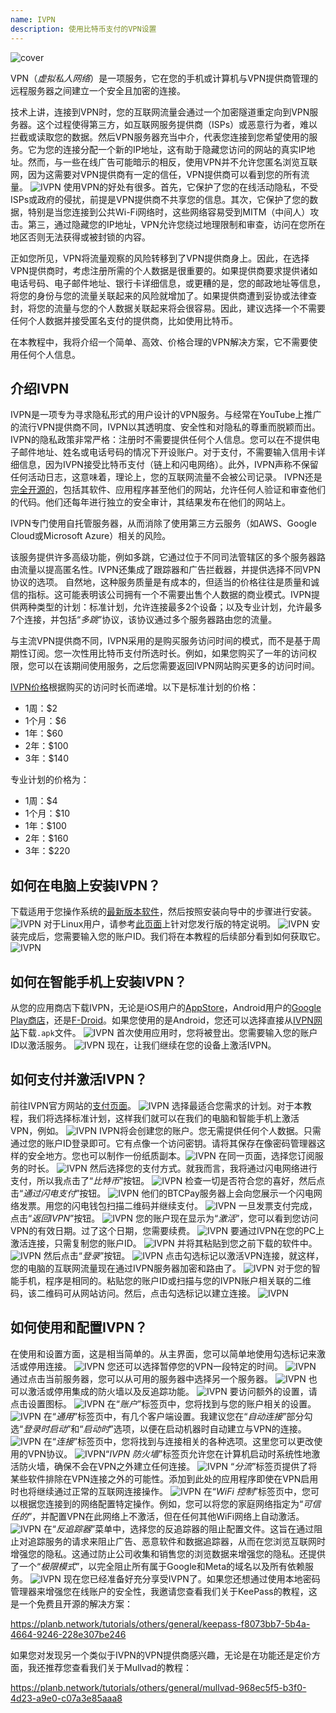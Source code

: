 ```yaml
---
name: IVPN
description: 使用比特币支付的VPN设置
---
```

![cover](assets/cover.webp)

VPN（*虚拟私人网络*）是一项服务，它在您的手机或计算机与VPN提供商管理的远程服务器之间建立一个安全且加密的连接。

技术上讲，连接到VPN时，您的互联网流量会通过一个加密隧道重定向到VPN服务器。这个过程使得第三方，如互联网服务提供商（ISPs）或恶意行为者，难以拦截或读取您的数据。然后VPN服务器充当中介，代表您连接到您希望使用的服务。它为您的连接分配一个新的IP地址，这有助于隐藏您访问的网站的真实IP地址。然而，与一些在线广告可能暗示的相反，使用VPN并不允许您匿名浏览互联网，因为这需要对VPN提供商有一定的信任，VPN提供商可以看到您的所有流量。
![IVPN](assets/fr/01.webp)
使用VPN的好处有很多。首先，它保护了您的在线活动隐私，不受ISPs或政府的侵扰，前提是VPN提供商不共享您的信息。其次，它保护了您的数据，特别是当您连接到公共Wi-Fi网络时，这些网络容易受到MITM（中间人）攻击。第三，通过隐藏您的IP地址，VPN允许您绕过地理限制和审查，访问在您所在地区否则无法获得或被封锁的内容。

正如您所见，VPN将流量观察的风险转移到了VPN提供商身上。因此，在选择VPN提供商时，考虑注册所需的个人数据是很重要的。如果提供商要求提供诸如电话号码、电子邮件地址、银行卡详细信息，或更糟的是，您的邮政地址等信息，将您的身份与您的流量关联起来的风险就增加了。如果提供商遭到妥协或法律查封，将您的流量与您的个人数据关联起来将会很容易。因此，建议选择一个不需要任何个人数据并接受匿名支付的提供商，比如使用比特币。

在本教程中，我将介绍一个简单、高效、价格合理的VPN解决方案，它不需要使用任何个人信息。

## 介绍IVPN

IVPN是一项专为寻求隐私形式的用户设计的VPN服务。与经常在YouTube上推广的流行VPN提供商不同，IVPN以其透明度、安全性和对隐私的尊重而脱颖而出。
IVPN的隐私政策非常严格：注册时不需要提供任何个人信息。您可以在不提供电子邮件地址、姓名或电话号码的情况下开设账户。对于支付，不需要输入信用卡详细信息，因为IVPN接受比特币支付（链上和闪电网络）。此外，IVPN声称不保留任何活动日志，这意味着，理论上，您的互联网流量不会被公司记录。
IVPN还是[完全开源的](https://github.com/ivpn)，包括其软件、应用程序甚至他们的网站，允许任何人验证和审查他们的代码。他们还每年进行独立的安全审计，其结果发布在他们的网站上。

IVPN专门使用自托管服务器，从而消除了使用第三方云服务（如AWS、Google Cloud或Microsoft Azure）相关的风险。

该服务提供许多高级功能，例如多跳，它通过位于不同司法管辖区的多个服务器路由流量以提高匿名性。IVPN还集成了跟踪器和广告拦截器，并提供选择不同VPN协议的选项。
自然地，这种服务质量是有成本的，但适当的价格往往是质量和诚信的指标。这可能表明该公司拥有一个不需要出售个人数据的商业模式。IVPN提供两种类型的计划：标准计划，允许连接最多2个设备；以及专业计划，允许最多7个连接，并包括“*多跳*”协议，该协议通过多个服务器路由您的流量。

与主流VPN提供商不同，IVPN采用的是购买服务访问时间的模式，而不是基于周期性订阅。您一次性用比特币支付所选时长。例如，如果您购买了一年的访问权限，您可以在该期间使用服务，之后您需要返回IVPN网站购买更多的访问时间。

[IVPN价格](https://www.ivpn.net/en/pricing/)根据购买的访问时长而递增。以下是标准计划的价格：
- 1周：$2
- 1个月：$6
- 1年：$60
- 2年：$100
- 3年：$140

专业计划的价格为：
- 1周：$4
- 1个月：$10
- 1年：$100
- 2年：$160
- 3年：$220

## 如何在电脑上安装IVPN？
下载适用于您操作系统的[最新版本软件](https://www.ivpn.net/en/apps-windows/)，然后按照安装向导中的步骤进行安装。![IVPN](assets/notext/02.webp)
对于Linux用户，请参考[此页面](https://www.ivpn.net/en/apps-linux/)上针对您发行版的特定说明。
![IVPN](assets/notext/03.webp)
安装完成后，您需要输入您的账户ID。我们将在本教程的后续部分看到如何获取它。
![IVPN](assets/notext/04.webp)
## 如何在智能手机上安装IVPN？

从您的应用商店下载IVPN，无论是iOS用户的[AppStore](https://apps.apple.com/us/app/ivpn-secure-vpn-for-privacy/id1193122683)，Android用户的[Google Play商店](https://play.google.com/store/apps/details?id=net.ivpn.client)，还是[F-Droid](https://f-droid.org/en/packages/net.ivpn.client)。如果您使用的是Android，您还可以选择直接从[IVPN网站](https://www.ivpn.net/en/apps-android/)下载`.apk`文件。
![IVPN](assets/notext/05.webp)
首次使用应用时，您将被登出。您需要输入您的账户ID以激活服务。
![IVPN](assets/notext/06.webp)
现在，让我们继续在您的设备上激活IVPN。

## 如何支付并激活IVPN？

前往IVPN官方网站的[支付页面](https://www.ivpn.net/en/pricing/)。
![IVPN](assets/notext/07.webp)
选择最适合您需求的计划。对于本教程，我们将选择标准计划，这样我们就可以在我们的电脑和智能手机上激活VPN，例如。
![IVPN](assets/notext/08.webp)
IVPN将会创建您的账户。您无需提供任何个人数据。只需通过您的账户ID登录即可。它有点像一个访问密钥。请将其保存在像密码管理器这样的安全地方。您也可以制作一份纸质副本。![IVPN](assets/notext/09.webp)
在同一页面，选择您订阅服务的时长。
![IVPN](assets/notext/10.webp)
然后选择您的支付方式。就我而言，我将通过闪电网络进行支付，所以我点击了“*比特币*”按钮。
![IVPN](assets/notext/11.webp)
检查一切是否符合您的喜好，然后点击“*通过闪电支付*”按钮。
![IVPN](assets/notext/12.webp)
他们的BTCPay服务器上会向您展示一个闪电网络发票。用您的闪电钱包扫描二维码并继续支付。
![IVPN](assets/notext/13.webp) 一旦发票支付完成，点击“*返回IVPN*”按钮。
![IVPN](assets/notext/14.webp)
您的账户现在显示为“*激活*”，您可以看到您访问VPN的有效日期。过了这个日期，您需要续费。
![IVPN](assets/notext/15.webp)
要通过IVPN在您的PC上激活连接，只需复制您的账户ID。
![IVPN](assets/notext/16.webp)
并将其粘贴到您之前下载的软件中。
![IVPN](assets/notext/17.webp)
然后点击“*登录*”按钮。
![IVPN](assets/notext/18.webp)
点击勾选标记以激活VPN连接，就这样，您的电脑的互联网流量现在通过IVPN服务器加密和路由了。
![IVPN](assets/notext/19.webp)
对于您的智能手机，程序是相同的。粘贴您的账户ID或扫描与您的IVPN账户相关联的二维码，该二维码可从网站访问。然后，点击勾选标记以建立连接。
![IVPN](assets/notext/20.webp)
## 如何使用和配置IVPN？

在使用和设置方面，这是相当简单的。从主界面，您可以简单地使用勾选标记来激活或停用连接。
![IVPN](assets/notext/21.webp)
您还可以选择暂停您的VPN一段特定的时间。
![IVPN](assets/notext/22.webp)
通过点击当前服务器，您可以从可用的服务器中选择另一个服务器。
![IVPN](assets/notext/23.webp)
也可以激活或停用集成的防火墙以及反追踪功能。
![IVPN](assets/notext/24.webp)
要访问额外的设置，请点击设置图标。
![IVPN](assets/notext/25.webp)
在“*账户*”标签页中，您将找到与您的账户相关的设置。
![IVPN](assets/notext/26.webp)
在“*通用*”标签页中，有几个客户端设置。我建议您在“*自动连接*”部分勾选“*登录时启动*”和“*启动时*”选项，以便在启动机器时自动建立与VPN的连接。
![IVPN](assets/notext/27.webp)
在“*连接*”标签页中，您将找到与连接相关的各种选项。这里您可以更改使用的VPN协议。
![IVPN](assets/notext/28.webp)“*IVPN 防火墙*”标签页允许您在计算机启动时系统性地激活防火墙，确保不会在VPN之外建立任何连接。
![IVPN](assets/notext/29.webp)
“*分流*”标签页提供了将某些软件排除在VPN连接之外的可能性。添加到此处的应用程序即使在VPN启用时也将继续通过正常的互联网连接操作。
![IVPN](assets/notext/30.webp)
在“*WiFi 控制*”标签页中，您可以根据您连接到的网络配置特定操作。例如，您可以将您的家庭网络指定为“*可信任的*”，并配置VPN在此网络上不激活，但在任何其他WiFi网络上自动激活。
![IVPN](assets/notext/31.webp)
在“*反追踪器*”菜单中，选择您的反追踪器的阻止配置文件。这旨在通过阻止对追踪服务的请求来阻止广告、恶意软件和数据追踪器，从而在您浏览互联网时增强您的隐私。这通过防止公司收集和销售您的浏览数据来增强您的隐私。还提供了一个“*极限模式*”，以完全阻止所有属于Google和Meta的域名以及所有依赖服务。
![IVPN](assets/notext/32.webp)
现在您已经准备好充分享受IVPN了。如果您还想通过使用本地密码管理器来增强您在线账户的安全性，我邀请您查看我们关于KeePass的教程，这是一个免费且开源的解决方案：

https://planb.network/tutorials/others/general/keepass-f8073bb7-5b4a-4664-9246-228e307be246

如果您对发现另一个类似于IVPN的VPN提供商感兴趣，无论是在功能还是定价方面，我还推荐您查看我们关于Mullvad的教程：

https://planb.network/tutorials/others/general/mullvad-968ec5f5-b3f0-4d23-a9e0-c07a3e85aaa8
